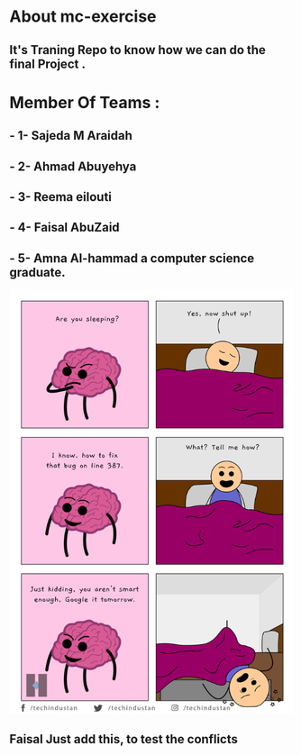 # About mc-exercise
## It's Traning Repo to know how we  can  do the final Project .

# Member Of Teams :
## - 1- Sajeda M Araidah
## - 2- Ahmad Abuyehya 
## - 3- Reema eilouti
## - 4- Faisal AbuZaid
## - 5- Amna Al-hammad a computer science graduate.

![joke](sleeping.png)



## Faisal Just add this, to test the conflicts



 
